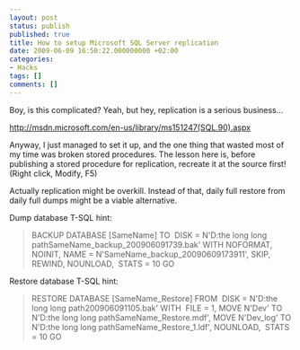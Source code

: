 ```yaml
---
layout: post
status: publish
published: true
title: How to setup Microsoft SQL Server replication
date: 2009-06-09 16:50:22.000000000 +02:00
categories:
- Hacks
tags: []
comments: []
---
```

Boy, is this complicated? Yeah, but hey, replication is a serious business...

<a title="Configuring and Maintaining Replication" href="http://msdn.microsoft.com/en-us/library/ms151247(SQL.90).aspx">http://msdn.microsoft.com/en-us/library/ms151247(SQL.90).aspx</a>

Anyway, I just managed to set it up, and the one thing that wasted most of my time was broken stored procedures. The lesson here is, before publishing a stored procedure for replication, recreate it at the source first! (Right click, Modify, F5)

Actually replication might be overkill. Instead of that, daily full restore from daily full dumps might be a viable alternative.

Dump database T-SQL hint:
<blockquote>BACKUP DATABASE [SameName]
TO  DISK = N'D:the long long pathSameName_backup_200906091739.bak'
WITH NOFORMAT, NOINIT,
NAME = N'SameName_backup_20090609173911',
SKIP, REWIND, NOUNLOAD,  STATS = 10
GO</blockquote>
Restore database T-SQL hint:
<blockquote>RESTORE DATABASE [SameName_Restore]
FROM  DISK = N'D:the long long path200906091105.bak'
WITH  FILE = 1,
MOVE N'Dev'
TO N'D:the long long pathSameName_Restore.mdf',
MOVE N'Dev_log'
TO N'D:the long long pathSameName_Restore_1.ldf',
NOUNLOAD,  STATS = 10
GO</blockquote>
